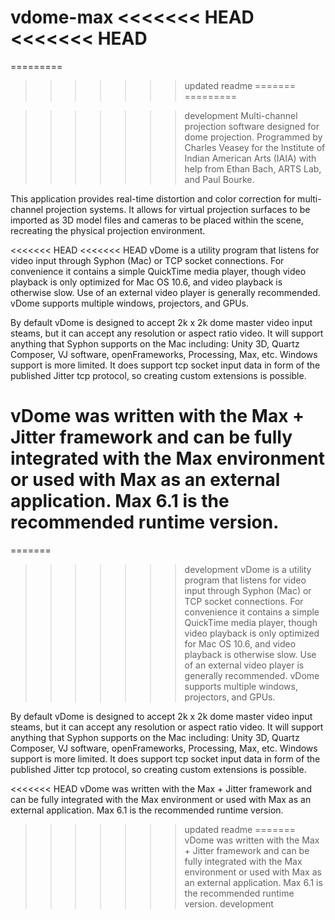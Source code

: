 vdome-max
<<<<<<< HEAD
<<<<<<< HEAD
=======
=========

>>>>>>> updated readme
=======
=========

>>>>>>> development
Multi-channel projection software designed for dome projection. Programmed by Charles Veasey for the Institute of Indian American Arts (IAIA) with help from Ethan Bach, ARTS Lab, and Paul Bourke.

This application provides real-time distortion and color correction for multi-channel projection systems. It allows for virtual projection surfaces to be imported as 3D model files and cameras to be placed within the scene, recreating the physical projection environment.

<<<<<<< HEAD
<<<<<<< HEAD
vDome is a utility program that listens for video input through Syphon (Mac) or TCP socket connections. For convenience it contains a simple QuickTime media player, though video playback is only optimized for Mac OS 10.6, and video playback is otherwise slow. Use of an external video player is generally recommended. vDome supports multiple windows, projectors, and GPUs.

By default vDome is designed to accept 2k x 2k dome master video input steams, but it can accept any resolution or aspect ratio video. It will support anything that Syphon supports on the Mac including: Unity 3D, Quartz Composer, VJ software, openFrameworks, Processing, Max, etc. Windows support is more limited. It does support tcp socket input data in form of the published Jitter tcp protocol, so creating custom extensions is possible.

vDome was written with the Max + Jitter framework and can be fully integrated with the Max environment or used with Max as an external application. Max 6.1 is the recommended runtime version.
=======
=======
>>>>>>> development
vDome is a utility program that listens for video input through Syphon (Mac) or TCP socket connections. For convenience it contains a simple QuickTime media player, though video playback is only optimized for Mac OS 10.6, and video playback is otherwise slow. Use of an external video player is generally recommended. vDome supports multiple windows, projectors, and GPUs. 

By default vDome is designed to accept 2k x 2k dome master video input steams, but it can accept any resolution or aspect ratio video. It will support anything that Syphon supports on the Mac including: Unity 3D, Quartz Composer, VJ software, openFrameworks, Processing,  Max, etc. Windows support is more limited. It does support tcp socket input data in form of the published Jitter tcp protocol, so creating custom extensions is possible. 

<<<<<<< HEAD
vDome was written with the Max + Jitter framework and can be fully integrated with the Max environment or used with Max as an external application. Max 6.1 is the recommended runtime version.
>>>>>>> updated readme
=======
vDome was written with the Max + Jitter framework and can be fully integrated with the Max environment or used with Max as an external application. Max 6.1 is the recommended runtime version.
>>>>>>> development
